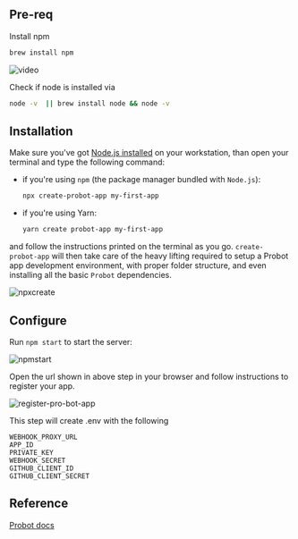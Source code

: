 ## Pre-req

Install npm

```sh
brew install npm
```
![video](https://user-images.githubusercontent.com/10250297/173398724-12cbcc35-81b2-4b08-832d-737b928e960a.gif)


Check if node is installed via

```sh
node -v  || brew install node && node -v                                                           
```

## Installation

Make sure you've got [Node.js installed](https://Node.js.org/en/download/) on your workstation, than open your terminal and type the following command:

- if you're using `npm` (the package manager bundled with `Node.js`):

  ```sh
  npx create-probot-app my-first-app
  ```

- if you're using Yarn:

  ```sh
  yarn create probot-app my-first-app
  ```

and follow the instructions printed on the terminal as you go. `create-probot-app` will then take care of the heavy lifting required to setup a Probot app development environment, with proper folder structure, and even installing all the basic `Probot` dependencies.

![npxcreate](https://user-images.githubusercontent.com/10250297/173399590-882adfbb-c2ab-43d2-a7dd-470e7694366b.gif)



## Configure

Run `npm start` to start the server:

![npmstart](https://user-images.githubusercontent.com/10250297/173401958-5191fb8d-7341-450a-9bd3-e840a6557cfe.gif)

Open the url shown in above step in your browser and follow instructions to register your app.

![register-pro-bot-app](https://user-images.githubusercontent.com/10250297/173403744-4db6a82c-df4f-46b0-9c21-54b4880f7e7c.gif)

This step will create .env with the following

```
WEBHOOK_PROXY_URL
APP_ID
PRIVATE_KEY
WEBHOOK_SECRET
GITHUB_CLIENT_ID
GITHUB_CLIENT_SECRET
```

## Reference
[Probot docs](https://probot.github.io/docs) 
